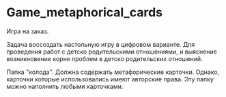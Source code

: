 # Game_metaphorical_cards
Игра на заказ. 

Задача воссоздать настольную игру в цифровом варианте. Для проведения работ с детско родительскими отношениями, и выяснение возникновение корня проблем в детско родительских отношений.


Папка "колода". 
Должна содержать метафорические карточки. 
Однако, карточки которые использовались имеют авторские права. 
Эту папку можно наполнить любыми карточками.
